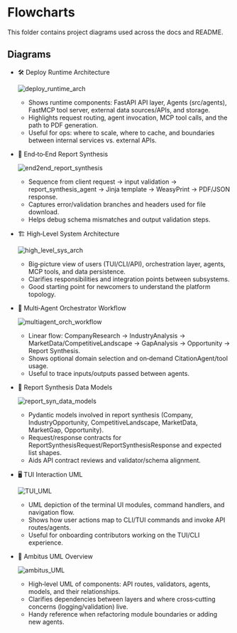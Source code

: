 # Flowcharts

This folder contains project diagrams used across the docs and README.

## Diagrams

- 🛠️ Deploy Runtime Architecture
  
  ![deploy_runtime_arch](./deploy_runtime_arch.png)
  - Shows runtime components: FastAPI API layer, Agents (src/agents), FastMCP tool server, external data sources/APIs, and storage.
  - Highlights request routing, agent invocation, MCP tool calls, and the path to PDF generation.
  - Useful for ops: where to scale, where to cache, and boundaries between internal services vs. external APIs.

- 📄 End‑to‑End Report Synthesis
  
  ![end2end_report_synthesis](./end2end_report_synthesis.png)
  - Sequence from client request → input validation → report_synthesis_agent → Jinja template → WeasyPrint → PDF/JSON response.
  - Captures error/validation branches and headers used for file download.
  - Helps debug schema mismatches and output validation steps.

- 🏗️ High‑Level System Architecture
  
  ![high_level_sys_arch](./high_level_sys_arch.png)
  - Big‑picture view of users (TUI/CLI/API), orchestration layer, agents, MCP tools, and data persistence.
  - Clarifies responsibilities and integration points between subsystems.
  - Good starting point for newcomers to understand the platform topology.

- 🤖 Multi‑Agent Orchestrator Workflow
  
  ![multiagent_orch_workflow](./multiagent_orch_workflow.png)
  - Linear flow: CompanyResearch → IndustryAnalysis → MarketData/CompetitiveLandscape → GapAnalysis → Opportunity → Report Synthesis.
  - Shows optional domain selection and on‑demand CitationAgent/tool usage.
  - Useful to trace inputs/outputs passed between agents.

- 🧬 Report Synthesis Data Models
  
  ![report_syn_data_models](./report_syn_data_models.png)
  - Pydantic models involved in report synthesis (Company, IndustryOpportunity, CompetitiveLandscape, MarketData, MarketGap, Opportunity).
  - Request/response contracts for ReportSynthesisRequest/ReportSynthesisResponse and expected list shapes.
  - Aids API contract reviews and validator/schema alignment.

- 🖥️ TUI Interaction UML
  
  ![TUI_UML](./TUI_UML.jpg)
  - UML depiction of the terminal UI modules, command handlers, and navigation flow.
  - Shows how user actions map to CLI/TUI commands and invoke API routes/agents.
  - Useful for onboarding contributors working on the TUI/CLI experience.

- 📘 Ambitus UML Overview
  
  ![ambitus_UML](./ambitus_UML.svg)
  - High‑level UML of components: API routes, validators, agents, models, and their relationships.
  - Clarifies dependencies between layers and where cross‑cutting concerns (logging/validation) live.
  - Handy reference when refactoring module boundaries or adding new agents.
